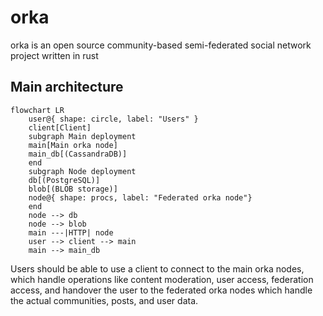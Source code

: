 # orka

orka is an open source community-based semi-federated social network project written in rust

## Main architecture

```mermaid
flowchart LR
    user@{ shape: circle, label: "Users" }
    client[Client]
    subgraph Main deployment
    main[Main orka node]
    main_db[(CassandraDB)]
    end
    subgraph Node deployment
    db[(PostgreSQL)]
    blob[(BLOB storage)]
    node@{ shape: procs, label: "Federated orka node"}
    end
    node --> db
    node --> blob
    main ---|HTTP| node
    user --> client --> main
    main --> main_db
```

Users should be able to use a client to connect to the main orka nodes, which handle operations like content moderation, user access, federation access, and handover the user to the federated orka nodes which handle the actual communities, posts, and user data. 